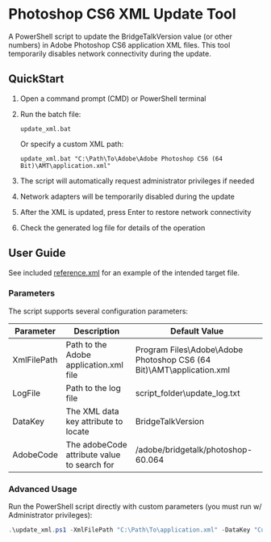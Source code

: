 # Photoshop CS6 XML Update Tool

A PowerShell script to update the BridgeTalkVersion value (or other numbers) in Adobe Photoshop CS6 application XML files. This tool temporarily disables network connectivity during the update.

## QuickStart

1. Open a command prompt (CMD) or PowerShell terminal
2. Run the batch file:
   ```
   update_xml.bat
   ```
   
   Or specify a custom XML path:
   ```
   update_xml.bat "C:\Path\To\Adobe\Adobe Photoshop CS6 (64 Bit)\AMT\application.xml"
   ```

3. The script will automatically request administrator privileges if needed
4. Network adapters will be temporarily disabled during the update
5. After the XML is updated, press Enter to restore network connectivity
6. Check the generated log file for details of the operation

## User Guide

See included [reference.xml](./reference.xml) for an example of the intended target file.

### Parameters

The script supports several configuration parameters:

| Parameter | Description | Default Value |
|-----------|-------------|---------------|
| XmlFilePath | Path to the Adobe application.xml file | Program Files\Adobe\Adobe Photoshop CS6 (64 Bit)\AMT\application.xml |
| LogFile | Path to the log file | script_folder\update_log.txt |
| DataKey | The XML data key attribute to locate | BridgeTalkVersion |
| AdobeCode | The adobeCode attribute value to search for | /adobe/bridgetalk/photoshop-60.064 |

### Advanced Usage

Run the PowerShell script directly with custom parameters (you must run w/ Administrator privileges):

```powershell
.\update_xml.ps1 -XmlFilePath "C:\Path\To\application.xml" -DataKey "CustomKey" -AdobeCode "CustomCode"
```
